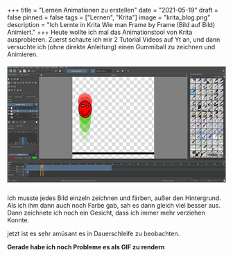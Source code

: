 +++
title = "Lernen Animationen zu erstellen"
date = "2021-05-19"
draft = false
pinned = false
tags = ["Lernen", "Krita"]
image = "krita_blog.png"
description = "Ich Lernte in Krita Wie man Frame by Frame (Bild auf Bild) Animiert."
+++
Heute wollte ich mal das Animationstool von Krita ausprobieren. Zuerst schaute ich mir 2 Tutorial Videos auf Yt an, und dann versuchte ich (ohne direkte Anleitung) einen Gummiball zu zeichnen und Animieren.

![Krita Benutzeroberfläche [Rot= vorherige Bilder. Grün=folgende Bilder]](krita_blog.png)

Ich musste jedes Bild einzeln zeichnen und färben, außer den Hintergrund.  Als ich ihm dann auch noch Farbe gab, sah es dann gleich viel besser aus. Dann zeichnete ich noch ein Gesicht, dass ich immer mehr verziehen Konnte.

jetzt ist es sehr amüsant es in Dauerschleife zu beobachten. 

**Gerade habe ich noch Probleme es als GIF zu rendern**